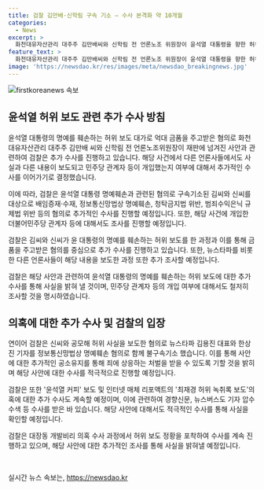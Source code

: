 ```yaml
---
title: 검찰 김만배·신학림 구속 기소 – 수사 본격화 약 10개월
categories:
  - News
excerpt: >
  화천대유자산관리 대주주 김만배씨와 신학림 전 언론노조 위원장이 윤석열 대통령을 향한 허위 보도로 혐의로 재판에 넘겨졌다. 검찰은 추가 수사로 뉴스타파 외 다른 언론사에서 사실과 다른 내용이 보도된 과정과 더불어민주당 관계자의 개입 여부를 조사할 예정이며, 김씨와 신씨를 정보통신망법상 명예훼손, 청탁금지법 위반 등으로 구속기소했다.또한 신씨에게는 정기현 전 국립중앙의료원장에 대한 공갈 혐의도 적용됐다. 윤석열 커피 보도, 최재경 허위 녹취록 보도 의혹에 대한 수사도 계속될 예정이다.
feature_text: >
  화천대유자산관리 대주주 김만배씨와 신학림 전 언론노조 위원장이 윤석열 대통령을 향한 허위 보도로 혐의로 재판에 넘겨졌다. 검찰은 추가 수사로 뉴스타파 외 다른 언론사에서 사실과 다른 내용이 보도된 과정과 더불어민주당 관계자의 개입 여부를 조사할 예정이며, 김씨와 신씨를 정보통신망법상 명예훼손, 청탁금지법 위반 등으로 구속기소했다.또한 신씨에게는 정기현 전 국립중앙의료원장에 대한 공갈 혐의도 적용됐다. 윤석열 커피 보도, 최재경 허위 녹취록 보도 의혹에 대한 수사도 계속될 예정이다.
image: 'https://newsdao.kr/res/images/meta/newsdao_breakingnews.jpg'
---
```


<p><img src="https://newsdao.kr/res/images/meta/newsdao_breakingnews.jpg" alt="firstkoreanews 속보" /></p>

<h2 data-ke-size="size26">윤석열 허위 보도 관련 추가 수사 방침</h2>

<p data-ke-size="size16">윤석열 대통령의 명예를 훼손하는 허위 보도 대가로 억대 금품을 주고받은 혐의로 화천대유자산관리 대주주 김만배 씨와 신학림 전 언론노조위원장이 재판에 넘겨진 사안과 관련하여 검찰은 추가 수사를 진행하고 있습니다. 해당 사건에서 다른 언론사들에서도 사실과 다른 내용이 보도되고 민주당 관계자 등이 개입했는지 여부에 대해서 추가적인 수사를 이어가기로 결정했습니다.</p>

<p data-ke-size="size16">이에 따라, 검찰은 윤석열 대통령 명예훼손과 관련된 혐의로 구속기소된 김씨와 신씨를 대상으로 배임증재·수재, 정보통신망법상 명예훼손, 청탁금지법 위반, 범죄수익은닉 규제법 위반 등의 혐의로 추가적인 수사를 진행할 예정입니다. 또한, 해당 사건에 개입한 더불어민주당 관계자 등에 대해서도 조사를 진행할 예정입니다.</p>

<p data-ke-size="size16">검찰은 김씨와 신씨가 윤 대통령의 명예를 훼손하는 허위 보도를 한 과정과 이를 통해 금품을 주고받은 혐의를 중심으로 추가 수사를 진행하고 있습니다. 또한, 뉴스타파를 비롯한 다른 언론사들이 해당 내용을 보도한 과정 또한 추가 조사할 예정입니다.</p>

<p data-ke-size="size16">검찰은 해당 사안과 관련하여 윤석열 대통령의 명예를 훼손하는 허위 보도에 대한 추가 수사를 통해 사실을 밝혀 낼 것이며, 민주당 관계자 등의 개입 여부에 대해서도 철저히 조사할 것을 명시하였습니다.</p>

<h2 data-ke-size="size26">의혹에 대한 추가 수사 및 검찰의 입장</h2>

<p data-ke-size="size16">연이어 검찰은 신씨와 공모해 허위 사실을 보도한 혐의로 뉴스타파 김용진 대표와 한상진 기자를 정보통신망법상 명예훼손 혐의로 함께 불구속기소 했습니다. 이를 통해 사안에 대한 추가적인 공소유지를 통해 죄에 상응하는 처벌을 받을 수 있도록 기할 것을 밝히며 해당 사안에 대한 수사를 적극적으로 진행할 예정입니다.</p>

<p data-ke-size="size16">검찰은 또한 '윤석열 커피' 보도 및 인터넷 매체 리포액트의 '최재경 허위 녹취록 보도'의혹에 대한 추가 수사도 계속할 예정이며, 이에 관련하여 경향신문, 뉴스버스도 기자 압수수색 등 수사를 받은 바 있습니다. 해당 사안에 대해서도 적극적인 수사를 통해 사실을 확인할 예정입니다.</p>

<p data-ke-size="size16">검찰은 대장동 개발비리 의혹 수사 과정에서 허위 보도 정황을 포착하여 수사를 계속 진행하고 있으며, 해당 사안에 대한 추가적인 조사를 통해 사실을 밝혀낼 예정입니다.</p>

<p data-ke-size="size16">&nbsp;</p>
실시간 뉴스 속보는, <a href="https://newsdao.kr" rel="dofollow">https://newsdao.kr</a>


